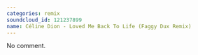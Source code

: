 ```yaml
---
categories: remix
soundcloud_id: 121237899
name: Céline Dion - Loved Me Back To Life (Faggy Dux Remix)
---
```


No comment.